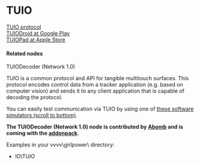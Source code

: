 # TUIO


<a href="http://tuio.org/" class="extURL" target="_blank">TUIO protocol</a>  
<a href="https://play.google.com/store/apps/details?id=tuioDroid.impl&hl=en" class="extURL" target="_blank">TUIODroid at Google Play</a>   
<a href="https://itunes.apple.com/us/app/tuiopad/id412446962" class="extURL" target="_blank">TUIOPad at Apple Store</a>  

#### Related nodes
<span class="node">TUIODecoder (Network 1.0)</span>  



TUIO is a common protocol and API for tangible multitouch surfaces. This protocol encodes control data from a tracker application (e.g. based on computer vision) and sends it to any client application that is capable of decoding the protocol.  

You can easily test communication via TUIO by using one of <a href="http://tuio.org/?software" class="extURL" target="_blank">these software simulators (scroll to bottom)</a>.  

**The <span class="node">TUIODecoder (Network 1.0)</span> node is contributed by <span class="user"><a href="https://vvvv.org/users/Abomb" class="extURL" target="_blank">Abomb</a></span> and is coming with the <a href="https://vvvv.org/downloads#addonpack" class="extURL" target="_blank">addonpack</a>.**  

Examples in your vvvv\girlpower\ directory:  
* IO\TUIO  



